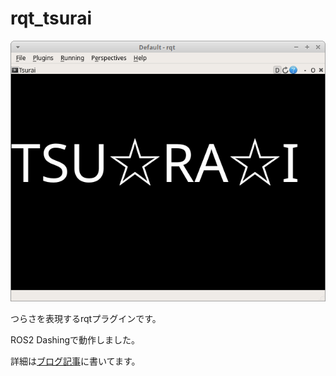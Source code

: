 # rqt_tsurai

![tsurai.png](https://github.com/ShotaAk/rqt_tsurai/blob/image/tsurai.png)

つらさを表現するrqtプラグインです。

ROS2 Dashingで動作しました。

詳細は[ブログ記事](http://robotry.hatenablog.com/entry/2020/01/05/003939)に書いてます。
